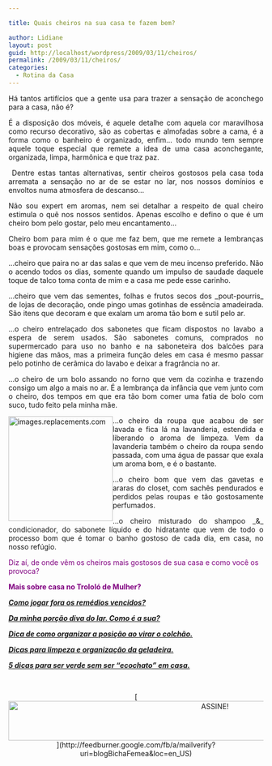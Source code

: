 ```yaml
---

title: Quais cheiros na sua casa te fazem bem?

author: Lidiane
layout: post
guid: http://localhost/wordpress/2009/03/11/cheiros/
permalink: /2009/03/11/cheiros/
categories:
  - Rotina da Casa
---
```

<p style="text-align: justify;">
  Há tantos artifícios que a gente usa para trazer a sensação de aconchego para a casa, não é?
</p>

<p style="text-align: justify;">
  É a disposição dos móveis, é aquele detalhe com aquela cor maravilhosa como recurso decorativo, são as cobertas e almofadas sobre a cama, é a forma como o banheiro é organizado, enfim… todo mundo tem sempre aquele toque especial que remete a idea de uma casa aconchegante, organizada, limpa, harmônica e que traz paz.
</p>

<p style="text-align: justify;">
   Dentre estas tantas alternativas, sentir cheiros gostosos pela casa toda arremata a sensação no ar de se estar no lar, nos nossos domínios e envoltos numa atmosfera de descanso…
</p>

<p style="text-align: justify;">
  Não sou expert em aromas, nem sei detalhar a respeito de qual cheiro estimula o quê nos nossos sentidos. Apenas escolho e defino o que é um cheiro bom pelo gostar, pelo meu encantamento…
</p>

<p style="text-align: justify;">
  Cheiro bom para mim é o que me faz bem, que me remete a lembranças boas e provocam sensações gostosas em mim, como o…
</p>

<p style="text-align: justify;">
  …cheiro que paira no ar das salas e que vem de meu incenso preferido. Não o acendo todos os dias, somente quando um impulso de saudade daquele toque de talco toma conta de mim e a casa me pede esse carinho.
</p>

<p style="text-align: justify;">
  …cheiro que vem das sementes, folhas e frutos secos dos _pout-pourris_ de lojas de decoração, onde pingo umas gotinhas de essência amadeirada. São itens que decoram e que exalam um aroma tão bom e sutil pelo ar.
</p>

<p style="text-align: justify;">
  …o cheiro entrelaçado dos sabonetes que ficam dispostos no lavabo a espera de serem usados. São sabonetes comuns, comprados no supermercado para uso no banho e na saboneteira dos balcões para higiene das mãos, mas a primeira função deles em casa é mesmo passar pelo potinho de cerâmica do lavabo e deixar a fragrância no ar.
</p>

<p style="text-align: justify;">
  …o cheiro de um bolo assando no forno que vem da cozinha e trazendo consigo um algo a mais no ar. É a lembrança da infância que vem junto com o cheiro, dos tempos em que era tão bom comer uma fatia de bolo com suco, tudo feito pela minha mãe.
</p>

<p style="text-align: justify;">
  <img style="display: inline; margin-left: 0; margin-right: 0;" title="images.replacements.com" src="http://images.replacements.com/images/images5/china/C/artaffects_times_of_our_lives_no_box_P0000012675S0009T2.jpg" alt="images.replacements.com" width="206" height="207" align="left" /> …o cheiro da roupa que acabou de ser lavada e fica lá na lavanderia, estendida e liberando o aroma de limpeza. Vem da lavanderia também o cheiro da roupa sendo passada, com uma água de passar que exala um aroma bom, e é o bastante.
</p>

<p style="text-align: justify;">
  …o cheiro bom que vem das gavetas e araras do closet, com sachês pendurados e perdidos pelas roupas e tão gostosamente perfumados.
</p>

<p style="text-align: justify;">
  …o cheiro misturado do shampoo _&_ condicionador, do sabonete líquido e do hidratante que vem de todo o processo bom que é tomar o banho gostoso de cada dia, em casa, no nosso refúgio.
</p>

<span style="color: #800080;">Diz aí, de onde vêm os cheiros mais gostosos de sua casa e como você os provoca?</span>

<span style="color: #800080;">**Mais sobre casa no Trololó de Mulher?**</span>

<span style="color: #800080;">**_<a href="http://www.trololodemulher.com.br/2010/07/09/descartando-remedios-vencidos/" target="_self">Como jogar fora os remédios vencidos?</a>_**</span>

<span style="color: #800080;">**_<a href="http://www.trololodemulher.com.br/2010/02/04/dicas-tarefas-domesticas/" target="_self">Da minha porção diva do lar. Como é a sua?</a>_**</span>

<span style="color: #800080;">**_<a href="http://www.trololodemulher.com.br/2009/12/15/dica-como-virar-colchao/" target="_self">Dica de como organizar a posição ao virar o colchão.</a>_**</span>

<span style="color: #800080;">**_<a href="http://www.trololodemulher.com.br/2009/04/21/limpeza-organizacao-geladeira/" target="_self">Dicas para limpeza e organização da geladeira.</a>_**</span>

<span style="color: #800080;">**_<a href="http://www.trololodemulher.com.br/2009/02/04/5-dicas-para-ser-verde-em-casa/" target="_self">5 dicas para ser verde sem ser &#8220;ecochato&#8221; em casa.</a>_**</span>

&nbsp;

<p align="center">
  [<img class="alignnone size-full wp-image-10439" src="http://www.trololodemulher.com.br/blog/wp-content/uploads/2014/09/ASSINE.png" alt="ASSINE!" width="800" height="78" />](http://feedburner.google.com/fb/a/mailverify?uri=blogBichaFemea&loc=en_US) 
</p>